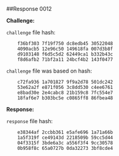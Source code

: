 ##Response 0012

**Challenge:**

`challenge` file hash:

```
	f36bf303 7f19f750 dc8edb45 30522048
	4090acb5 12e96c50 149618fa 007d3b8f
	d9103148 f6d5c5d2 62449ca1 b332b43c
	f8d6afb2 71bf2a11 24bcf4b2 143f0477
```

`challenge` file was based on hash:

```
	c72fa936 1a701827 9f9a2d78 501dc242
	53e62a2f e871f056 3c8dd530 c4ee6761
	e8bad30e 2e4cabc8 21b159c8 7fc554e7
	18faf6e7 b303bc5e c0865ff8 86fbea48
```


**Response:**

`response` file hash:

```
	e38344af 2ccbb361 e5afe696 1a71a66b
	1a5f319f ce49143d 2218509b 59cc5d44
	04f3315f 3bde6a3c a556f3f4 9cc30578
	0b958f8c 65a0727b 0da32273 3bf8cde4
```
